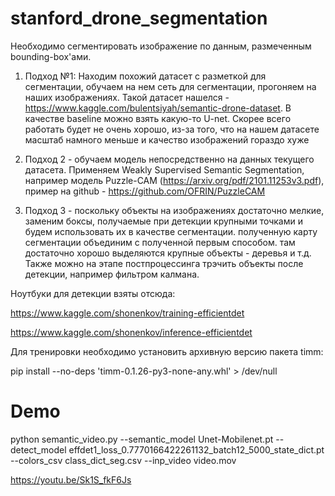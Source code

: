 # stanford_drone_segmentation

Необходимо сегментировать изображение по данным, размеченным bounding-box'ами.
1. Подход №1: Находим похожий датасет с разметкой для сегментации, обучаем на нем сеть для сегментации, прогоняем на наших изображениях. Такой датасет нашелся - https://www.kaggle.com/bulentsiyah/semantic-drone-dataset. В качестве baseline можно взять какую-то U-net. Скорее всего работать будет не очень хорошо, из-за того, что на нашем датасете масштаб намного меньше и качество изображений гораздо хуже
2. Подход 2 - обучаем модель непосредственно на данных текущего датасета. Применяем Weakly Supervised Semantic Segmentation, например модель Puzzle-CAM (https://arxiv.org/pdf/2101.11253v3.pdf), пример на github - https://github.com/OFRIN/PuzzleCAM

3. Подход 3 - поскольку объекты на изображениях достаточно мелкие, заменим боксы, получаемые при детекции крупными точками и будем использовать их в качестве сегментации. полученную карту сегментации объединим с полученной первым способом. там достаточно хорошо выделяются крупные объекты - деревья и т.д. Также можно на этапе постпроцессинга трэчить объекты после детекции, например фильтром калмана.

Ноутбуки для детекции взяты отсюда:

https://www.kaggle.com/shonenkov/training-efficientdet

https://www.kaggle.com/shonenkov/inference-efficientdet

Для тренировки необходимо установить архивную версию пакета timm:

pip install --no-deps 'timm-0.1.26-py3-none-any.whl' > /dev/null



# Demo

python semantic_video.py --semantic_model Unet-Mobilenet.pt --detect_model effdet1_loss_0.7770166422261132_batch12_5000_state_dict.pt --colors_csv class_dict_seg.csv --inp_video video.mov

https://youtu.be/Sk1S_fkF6Js


